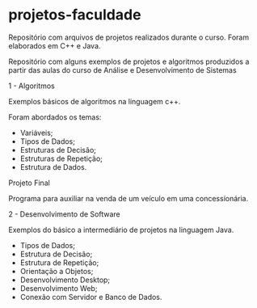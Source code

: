 # projetos-faculdade
Repositório com arquivos de projetos realizados durante o curso. Foram elaborados em C++ e Java.

Repositório com alguns exemplos de projetos e algoritmos produzidos a partir das aulas do curso de Análise e Desenvolvimento de Sistemas


1 - Algoritmos

Exemplos básicos de algoritmos na linguagem c++.

Foram abordados os temas:
- Variáveis;
- Tipos de Dados;
- Estruturas de Decisão;
- Estruturas de Repetição;
- Estrutura de Dados.

Projeto Final

Programa para auxiliar na venda de um veículo em uma concessíonária.

2 - Desenvolvimento de Software

Exemplos do básico a intermediário de projetos na linguagem Java.


- Tipos de Dados;
- Estrutura de Decisão;
- Estrutura de Repetição;
- Orientação a Objetos;
- Desenvolvimento Desktop;
- Desenvolvimento Web;
- Conexão com Servidor e Banco de Dados.
